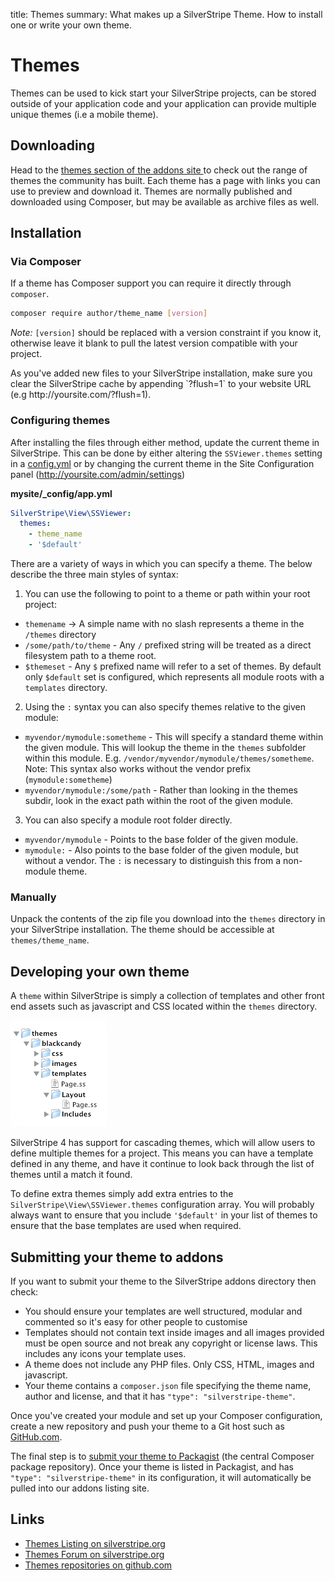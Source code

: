 title: Themes
summary: What makes up a SilverStripe Theme. How to install one or write your own theme. 

# Themes

Themes can be used to kick start your SilverStripe projects, can be stored outside of your application code and your
application can provide multiple unique themes (i.e a mobile theme).

## Downloading

Head to the [ themes section of the addons site ](http://addons.silverstripe.org/add-ons?search=&type=theme) to check out the range of themes the 
community has built. Each theme has a page with links you can use to preview and download it. Themes are normally published and downloaded using Composer,
but may be available as archive files as well.

## Installation

### Via Composer

If a theme has Composer support you can require it directly through `composer`.

```bash
composer require author/theme_name [version]
```

*Note:* `[version]` should be replaced with a version constraint if you know it, otherwise leave it blank to pull the latest version compatible with your project.

<div class="alert" markdown="1">
As you've added new files to your SilverStripe installation, make sure you clear the SilverStripe cache by appending
`?flush=1` to your website URL (e.g http://yoursite.com/?flush=1).
</div>

### Configuring themes

After installing the files through either method, update the current theme in SilverStripe. This can be done by 
either altering the `SSViewer.themes` setting in a [config.yml](../configuration) or by changing the current theme in 
the Site Configuration panel (http://yoursite.com/admin/settings)

**mysite/_config/app.yml**

```yaml
SilverStripe\View\SSViewer:
  themes:
    - theme_name
    - '$default'
```

There are a variety of ways in which you can specify a theme. The below describe the three
main styles of syntax:

1. You can use the following to point to a theme or path within your root project:

  - `themename` -> A simple name with no slash represents a theme in the `/themes` directory
  - `/some/path/to/theme` - Any `/` prefixed string will be treated as a direct filesystem path to a theme root.
  - `$themeset` - Any `$` prefixed name will refer to a set of themes. By default only `$default` set is configured,
  which represents all module roots with a `templates` directory.

2. Using the `:` syntax you can also specify themes relative to the given module:

  - `myvendor/mymodule:sometheme` - This will specify a standard theme within the given module.
  This will lookup the theme in the `themes` subfolder within this module. E.g.
  `/vendor/myvendor/mymodule/themes/sometheme`.
  Note: This syntax also works without the vendor prefix (`mymodule:sometheme`)
  - `myvendor/mymodule:/some/path` - Rather than looking in the themes subdir, look in the
  exact path within the root of the given module.

3. You can also specify a module root folder directly. 

  - `myvendor/mymodule` - Points to the base folder of the given module.
  - `mymodule:` - Also points to the base folder of the given module, but without a vendor.
  The `:` is necessary to distinguish this from a non-module theme.

### Manually

Unpack the contents of the zip file you download into the `themes` directory in your SilverStripe installation. The
theme should be accessible at `themes/theme_name`.

## Developing your own theme

A `theme` within SilverStripe is simply a collection of templates and other front end assets such as javascript and CSS located within the `themes` directory. 

![themes:basicfiles.gif](../../_images/basicfiles.gif)

SilverStripe 4 has support for cascading themes, which will allow users to define multiple themes for a project. This means you can have a template defined in any theme, and have it continue to look back through the list of themes until a match it found.

To define extra themes simply add extra entries to the `SilverStripe\View\SSViewer.themes` configuration array. You will probably always want to ensure that you include `'$default'` in your list of themes to ensure that the base templates are used when required.

## Submitting your theme to addons

If you want to submit your theme to the SilverStripe addons directory then check:

* You should ensure your templates are well structured, modular and commented so it's easy for other people to customise 
* Templates should not contain text inside images and all images provided must be open source and not break any 
copyright or license laws. This includes any icons your template uses.
* A theme does not include any PHP files. Only CSS, HTML, images and javascript.
* Your theme contains a `composer.json` file specifying the theme name, author and license, and that it has `"type": "silverstripe-theme"`.

Once you've created your module and set up your Composer configuration, create a new repository and push your theme to a Git host such as [GitHub.com](https://github.com). 

The final step is to [submit your theme to Packagist](https://packagist.org/about#how-to-submit-packages) (the central Composer package repository). Once your theme is listed in Packagist, and has `"type": "silverstripe-theme"` in its configuration, it will automatically be pulled into our addons listing site.

## Links

 * [Themes Listing on silverstripe.org](http://addons.silverstripe.org/add-ons?search=&type=theme)
 * [Themes Forum on silverstripe.org](https://www.silverstripe.org/community/forums/themes-2/)
 * [Themes repositories on github.com](http://github.com/silverstripe-themes)
